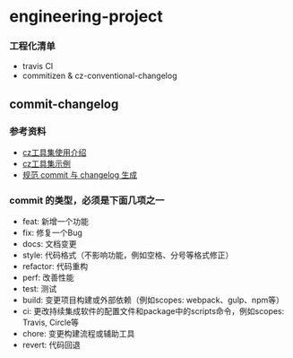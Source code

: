# engineering-project

### 工程化清单

* travis CI
* commitizen & cz-conventional-changelog


## commit-changelog

### 参考资料

* [cz工具集使用介绍](https://juejin.im/post/5cc4694a6fb9a03238106eb9#heading-11)
* [cz工具集示例](https://github.com/ziyi2/cz-example)
* [规范 commit 与 changelog 生成](https://github.com/Mcbai/Blog/issues/19)


### commit 的类型，必须是下面几项之一
   
* feat: 新增一个功能
* fix: 修复一个Bug
* docs: 文档变更
* style: 代码格式（不影响功能，例如空格、分号等格式修正）
* refactor: 代码重构
* perf: 改善性能
* test: 测试
* build: 变更项目构建或外部依赖（例如scopes: webpack、gulp、npm等）
* ci: 更改持续集成软件的配置文件和package中的scripts命令，例如scopes: Travis, Circle等
* chore: 变更构建流程或辅助工具
* revert: 代码回退
